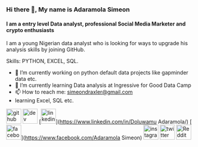 ### Hi there 👋, My name is Adaramola Simeon
#### I am a entry level Data analyst, professional Social Media Marketer and crypto enthusiasts
I am a young Nigerian data analyst who is looking for ways to upgrade his analysis skills by joining GitHub.

Skills: PYTHON, EXCEL, SQL.


- 🔭 I’m currently working on python default data projects like gapminder data etc. 
- 🌱 I’m currently learning Data analysis at Ingressive for Good Data Camp 
- 📫 How to reach me: simeondraxler@gmail.com 
- learning Excel, SQL etc. 


[<img src='https://cdn.jsdelivr.net/npm/simple-icons@3.0.1/icons/github.svg' alt='github' height='40'>](https://github.com/Adsimeon2000)  [<img src='https://cdn.jsdelivr.net/npm/simple-icons@3.0.1/icons/dev-dot-to.svg' alt='dev' height='40'>](https://dev.to/Adsimeon)  [<img src='https://cdn.jsdelivr.net/npm/simple-icons@3.0.1/icons/linkedin.svg' alt='linkedin' height='40'>](https://www.linkedin.com/in/Doluwamu Adaramola/)  [<img src='https://cdn.jsdelivr.net/npm/simple-icons@3.0.1/icons/facebook.svg' alt='facebook' height='40'>](https://www.facebook.com/Adaramola Simeon)  [<img src='https://cdn.jsdelivr.net/npm/simple-icons@3.0.1/icons/instagram.svg' alt='instagram' height='40'>](https://www.instagram.com/@adsimeon/)  [<img src='https://cdn.jsdelivr.net/npm/simple-icons@3.0.1/icons/twitter.svg' alt='twitter' height='40'>](https://twitter.com/@adsimeon)  [<img src='https://cdn.jsdelivr.net/npm/simple-icons@3.0.1/icons/reddit.svg' alt='Reddit' height='40'>](https://www.reddit.com/user/u/Adsimeon)  


